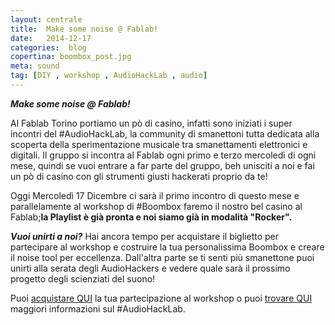 ```yaml
---
layout: centrale
title:  Make some noise @ Fablab!
date:   2014-12-17
categories:  blog
copertina: boombox_post.jpg
meta: sound
tag: [DIY , workshop , AudioHackLab , audio]
---
```

***Make some noise @ Fablab!***

Al Fablab Torino portiamo un pò di casino, infatti sono iniziati i super incontri del #AudioHackLab, la community di smanettoni tutta dedicata alla scoperta della sperimentazione musicale tra smanettamenti elettronici e digitali. Il gruppo si incontra al Fablab ogni primo e terzo mercoledì di ogni mese, quindi se vuoi entrare a far parte del gruppo, beh unisciti a noi e fai un pò di casino con gli strumenti giusti hackerati proprio da te!

Oggi Mercoledì 17 Dicembre ci sarà il primo incontro di questo mese e parallelamente al workshop di #Boombox faremo il nostro bel casino al Fablab;**la Playlist è già pronta e noi siamo già in modalità "Rocker".**

***Vuoi unirti a noi?***
Hai ancora tempo per acquistare il biglietto per partecipare al workshop e costruire la tua personalissima Boombox e creare il noise tool per eccellenza. Dall'altra parte se ti senti più smanettone puoi unirti alla serata degli AudioHackers e vedere quale sarà il prossimo progetto degli scienziati del suono!

Puoi [acquistare QUI](http://store.arduino.cc/product/W000013) la tua partecipazione al workshop o puoi [trovare QUI](http://fablabtorino.org/1685-2/) maggiori informazioni sul #AudioHackLab.
